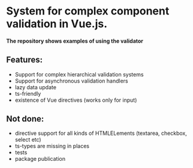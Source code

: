 # System for complex component validation in Vue.js.
#### The repository shows examples of using the validator
## Features:
- Support for complex hierarchical validation systems
- Support for asynchronous validation handlers
- lazy data update
- ts-friendly
- existence of Vue directives (works only for input)
## Not done:
- directive support for all kinds of HTMLELements (textarea, checkbox, select etc)
- ts-types are missing in places
- tests
- package publication
